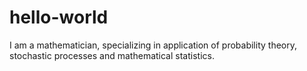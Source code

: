 # hello-world

I am a mathematician, specializing in application of probability theory, 
stochastic processes and mathematical statistics.
